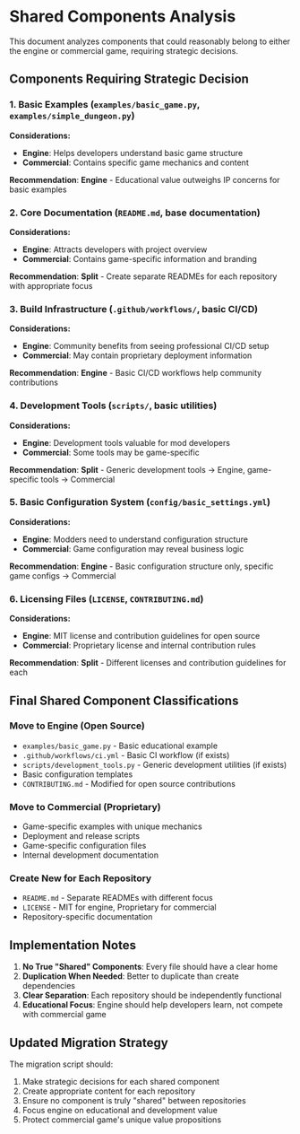 # Shared Components Analysis

This document analyzes components that could reasonably belong to either the engine or commercial game, requiring strategic decisions.

## Components Requiring Strategic Decision

### 1. Basic Examples (`examples/basic_game.py`, `examples/simple_dungeon.py`)

**Considerations:**
- **Engine**: Helps developers understand basic game structure
- **Commercial**: Contains specific game mechanics and content

**Recommendation**: **Engine** - Educational value outweighs IP concerns for basic examples

### 2. Core Documentation (`README.md`, base documentation)

**Considerations:**
- **Engine**: Attracts developers with project overview
- **Commercial**: Contains game-specific information and branding

**Recommendation**: **Split** - Create separate READMEs for each repository with appropriate focus

### 3. Build Infrastructure (`.github/workflows/`, basic CI/CD)

**Considerations:**
- **Engine**: Community benefits from seeing professional CI/CD setup
- **Commercial**: May contain proprietary deployment information

**Recommendation**: **Engine** - Basic CI/CD workflows help community contributions

### 4. Development Tools (`scripts/`, basic utilities)

**Considerations:**
- **Engine**: Development tools valuable for mod developers
- **Commercial**: Some tools may be game-specific

**Recommendation**: **Split** - Generic development tools → Engine, game-specific tools → Commercial

### 5. Basic Configuration System (`config/basic_settings.yml`)

**Considerations:**
- **Engine**: Modders need to understand configuration structure
- **Commercial**: Game configuration may reveal business logic

**Recommendation**: **Engine** - Basic configuration structure only, specific game configs → Commercial

### 6. Licensing Files (`LICENSE`, `CONTRIBUTING.md`)

**Considerations:**
- **Engine**: MIT license and contribution guidelines for open source
- **Commercial**: Proprietary license and internal contribution rules

**Recommendation**: **Split** - Different licenses and contribution guidelines for each

## Final Shared Component Classifications

### Move to Engine (Open Source)
- `examples/basic_game.py` - Basic educational example
- `.github/workflows/ci.yml` - Basic CI workflow (if exists)
- `scripts/development_tools.py` - Generic development utilities (if exists)
- Basic configuration templates
- `CONTRIBUTING.md` - Modified for open source contributions

### Move to Commercial (Proprietary)
- Game-specific examples with unique mechanics
- Deployment and release scripts
- Game-specific configuration files
- Internal development documentation

### Create New for Each Repository
- `README.md` - Separate READMEs with different focus
- `LICENSE` - MIT for engine, Proprietary for commercial
- Repository-specific documentation

## Implementation Notes

1. **No True "Shared" Components**: Every file should have a clear home
2. **Duplication When Needed**: Better to duplicate than create dependencies
3. **Clear Separation**: Each repository should be independently functional
4. **Educational Focus**: Engine should help developers learn, not compete with commercial game

## Updated Migration Strategy

The migration script should:
1. Make strategic decisions for each shared component
2. Create appropriate content for each repository
3. Ensure no component is truly "shared" between repositories
4. Focus engine on educational and development value
5. Protect commercial game's unique value propositions
